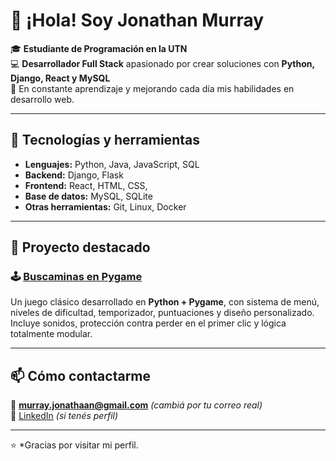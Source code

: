 # 👋 ¡Hola! Soy Jonathan Murray

🎓 **Estudiante de Programación en la UTN**  
💻 **Desarrollador Full Stack** apasionado por crear soluciones con **Python, Django, React y MySQL**  
🚀 En constante aprendizaje y mejorando cada día mis habilidades en desarrollo web.

---

## 🧠 Tecnologías y herramientas
- **Lenguajes:** Python, Java, JavaScript, SQL  
- **Backend:** Django, Flask  
- **Frontend:** React, HTML, CSS, 
- **Base de datos:** MySQL, SQLite  
- **Otras herramientas:** Git, Linux, Docker

---

## 🚀 Proyecto destacado

### 🕹️ [Buscaminas en Pygame](https://github.com/murray-jonathan/Pygame)
Un juego clásico desarrollado en **Python + Pygame**, con sistema de menú, niveles de dificultad, temporizador, puntuaciones y diseño personalizado.  
Incluye sonidos, protección contra perder en el primer clic y lógica totalmente modular.

---

## 📫 Cómo contactarme
📧 **murray.jonathaan@gmail.com** *(cambiá por tu correo real)*  
💼 [LinkedIn](https://www.linkedin.com/in/tuusuario) *(si tenés perfil)*  

---

⭐ *Gracias por visitar mi perfil.

